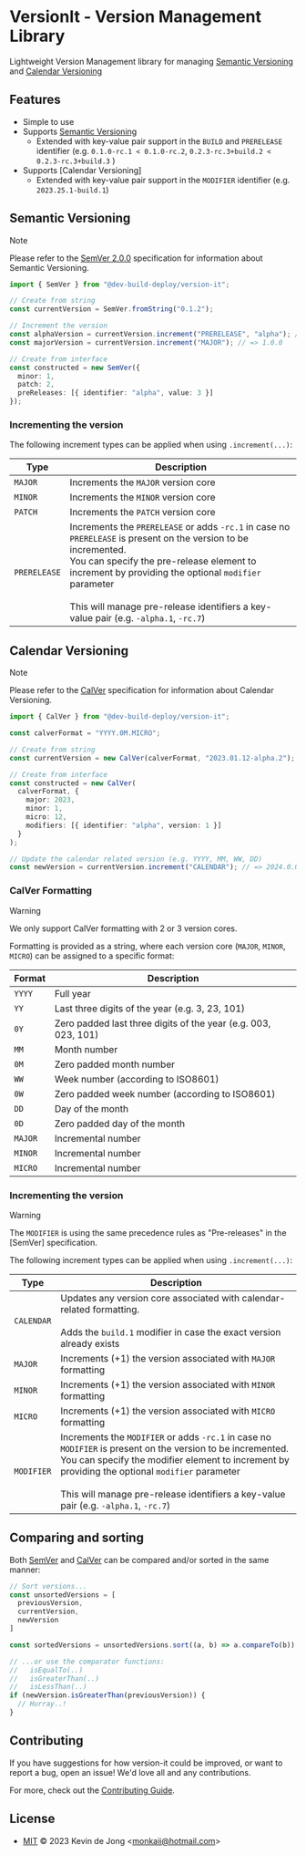 <!-- 
SPDX-FileCopyrightText: 2023 Kevin de Jong <monkaii@hotmail.com>
SPDX-License-Identifier: MIT
-->

# VersionIt - Version Management Library

Lightweight Version Management library for managing [Semantic Versioning](#semantic-versioning) and [Calendar Versioning](#calendar-versioning)

## Features

* Simple to use
* Supports [Semantic Versioning](#semantic-versioning)
  * Extended with key-value pair support in the `BUILD` and `PRERELEASE` identifier (e.g. `0.1.0-rc.1 < 0.1.0-rc.2`, `0.2.3-rc.3+build.2 < 0.2.3-rc.3+build.3` )
* Supports [Calendar Versioning]
  * Extended with key-value pair support in the `MODIFIER` identifier (e.g. `2023.25.1-build.1`)


## Semantic Versioning

> [!NOTE]
> Please refer to the [SemVer 2.0.0] specification for information about Semantic Versioning.

```typescript
import { SemVer } from "@dev-build-deploy/version-it";

// Create from string
const currentVersion = SemVer.fromString("0.1.2");

// Increment the version
const alphaVersion = currentVersion.increment("PRERELEASE", "alpha"); // => 0.1.2-alpha.1
const majorVersion = currentVersion.increment("MAJOR"); // => 1.0.0

// Create from interface
const constructed = new SemVer({
  minor: 1,
  patch: 2,
  preReleases: [{ identifier: "alpha", value: 3 }]
});
```

### Incrementing the version

The following increment types can be applied when using `.increment(...)`:

| Type | Description |
| --- | --- |
| `MAJOR` | Increments the `MAJOR` version core |
| `MINOR` | Increments the `MINOR` version core |
| `PATCH` | Increments the `PATCH` version core |
| `PRERELEASE` | Increments the `PRERELEASE` or adds `-rc.1` in case no `PRERELEASE` is present on the version to be incremented.<br>You can specify the pre-release element to increment by providing the optional `modifier` parameter<br><br>This will manage pre-release identifiers a key-value pair (e.g. `-alpha.1`, `-rc.7`) |

## Calendar Versioning

> [!NOTE]
> Please refer to the [CalVer] specification for information about Calendar Versioning.

```ts
import { CalVer } from "@dev-build-deploy/version-it";

const calverFormat = "YYYY.0M.MICRO";

// Create from string
const currentVersion = new CalVer(calverFormat, "2023.01.12-alpha.2");

// Create from interface
const constructed = new CalVer(
  calverFormat, {
    major: 2023,
    minor: 1,
    micro: 12,
    modifiers: [{ identifier: "alpha", version: 1 }]
  }
);

// Update the calendar related version (e.g. YYYY, MM, WW, DD)
const newVersion = currentVersion.increment("CALENDAR"); // => 2024.0.0
```

### CalVer Formatting

> [!WARNING]
> We only support CalVer formatting with 2 or 3 version cores.

Formatting is provided as a string, where each version core (`MAJOR`, `MINOR`, `MICRO`) can be assigned to a specific format:

| Format | Description |
| --- | --- |
| `YYYY` | Full year |
| `YY` | Last three digits of the year (e.g. 3, 23, 101)
| `0Y` | Zero padded last three digits of the year (e.g. 003, 023, 101)
| `MM` | Month number |
| `0M` | Zero padded month number |
| `WW` | Week number (according to ISO8601) |
| `0W` | Zero padded week number (according to ISO8601) |
| `DD` | Day of the month |
| `0D` | Zero padded day of the month |
| `MAJOR` | Incremental number |
| `MINOR` | Incremental number |
| `MICRO` | Incremental number |

### Incrementing the version

> [!WARNING]
> The `MODIFIER` is using the same precedence rules as "Pre-releases" in the [SemVer] specification.

The following increment types can be applied when using `.increment(...)`:

| Type | Description |
| --- | --- |
| `CALENDAR` | Updates any version core associated with calendar-related formatting.<br><br>Adds the `build.1` modifier in case the exact version already exists |
| `MAJOR` | Increments (+1) the version associated with `MAJOR` formatting |
| `MINOR` | Increments (+1) the version associated with `MINOR` formatting |
| `MICRO` | Increments (+1) the version associated with `MICRO` formatting |
| `MODIFIER` | Increments the `MODIFIER` or adds `-rc.1` in case no `MODIFIER` is present on the version to be incremented.<br>You can specify the modifier element to increment by providing the optional `modifier` parameter<br><br>This will manage pre-release identifiers a key-value pair (e.g. `-alpha.1`, `-rc.7`)|

## Comparing and sorting

Both [SemVer](#semantic-versioning) and [CalVer](#calendar-versioning) can be compared and/or sorted in the same manner:

```typescript
// Sort versions...
const unsortedVersions = [
  previousVersion,
  currentVersion,
  newVersion
]

const sortedVersions = unsortedVersions.sort((a, b) => a.compareTo(b));

// ...or use the comparator functions:
//   isEqualTo(..)
//   isGreaterThan(..)
//   isLessThan(..)
if (newVersion.isGreaterThan(previousVersion)) {
  // Hurray..!
}
```

## Contributing

If you have suggestions for how version-it could be improved, or want to report a bug, open an issue! We'd love all and any contributions.

For more, check out the [Contributing Guide](CONTRIBUTING.md).

## License

- [MIT](./LICENSES/MIT.txt) © 2023 Kevin de Jong \<monkaii@hotmail.com\>

[SemVer 2.0.0]: https://semver.org
[CalVer]: https://calver.org